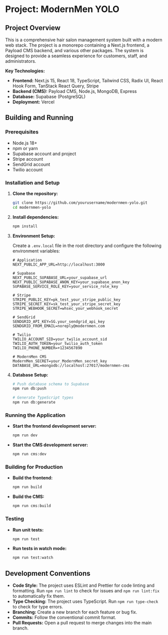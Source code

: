 # Project: ModernMen YOLO

## Project Overview

This is a comprehensive hair salon management system built with a modern web stack. The project is a monorepo containing a Next.js frontend, a Payload CMS backend, and various other packages. The system is designed to provide a seamless experience for customers, staff, and administrators.

**Key Technologies:**

*   **Frontend:** Next.js 15, React 18, TypeScript, Tailwind CSS, Radix UI, React Hook Form, TanStack React Query, Stripe
*   **Backend (CMS):** Payload CMS, Node.js, MongoDB, Express
*   **Database:** Supabase (PostgreSQL)
*   **Deployment:** Vercel

## Building and Running

### Prerequisites

*   Node.js 18+
*   npm or yarn
*   Supabase account and project
*   Stripe account
*   SendGrid account
*   Twilio account

### Installation and Setup

1.  **Clone the repository:**
    ```bash
    git clone https://github.com/yourusername/modernmen-yolo.git
    cd modernmen-yolo
    ```

2.  **Install dependencies:**
    ```bash
    npm install
    ```

3.  **Environment Setup:**

    Create a `.env.local` file in the root directory and configure the following environment variables:

    ```env
    # Application
    NEXT_PUBLIC_APP_URL=http://localhost:3000

    # Supabase
    NEXT_PUBLIC_SUPABASE_URL=your_supabase_url
    NEXT_PUBLIC_SUPABASE_ANON_KEY=your_supabase_anon_key
    SUPABASE_SERVICE_ROLE_KEY=your_service_role_key

    # Stripe
    STRIPE_PUBLIC_KEY=pk_test_your_stripe_public_key
    STRIPE_SECRET_KEY=sk_test_your_stripe_secret_key
    STRIPE_WEBHOOK_SECRET=whsec_your_webhook_secret

    # SendGrid
    SENDGRID_API_KEY=SG.your_sendgrid_api_key
    SENDGRID_FROM_EMAIL=noreply@modernmen.com

    # Twilio
    TWILIO_ACCOUNT_SID=your_twilio_account_sid
    TWILIO_AUTH_TOKEN=your_twilio_auth_token
    TWILIO_PHONE_NUMBER=+1234567890

    # ModernMen CMS
    ModernMen_SECRET=your_ModernMen_secret_key
    DATABASE_URL=mongodb://localhost:27017/modernmen-cms
    ```

4.  **Database Setup:**
    ```bash
    # Push database schema to Supabase
    npm run db:push

    # Generate TypeScript types
    npm run db:generate
    ```

### Running the Application

*   **Start the frontend development server:**
    ```bash
    npm run dev
    ```

*   **Start the CMS development server:**
    ```bash
    npm run cms:dev
    ```

### Building for Production

*   **Build the frontend:**
    ```bash
    npm run build
    ```

*   **Build the CMS:**
    ```bash
    npm run cms:build
    ```

### Testing

*   **Run unit tests:**
    ```bash
    npm run test
    ```

*   **Run tests in watch mode:**
    ```bash
    npm run test:watch
    ```

## Development Conventions

*   **Code Style:** The project uses ESLint and Prettier for code linting and formatting. Run `npm run lint` to check for issues and `npm run lint:fix` to automatically fix them.
*   **Type Checking:** The project uses TypeScript. Run `npm run type-check` to check for type errors.
*   **Branching:** Create a new branch for each feature or bug fix.
*   **Commits:** Follow the conventional commit format.
*   **Pull Requests:** Open a pull request to merge changes into the main branch.
